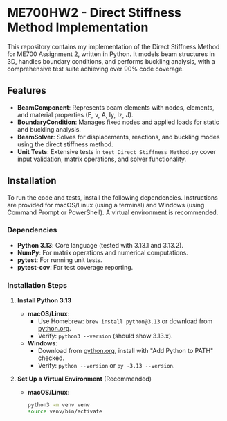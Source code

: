 # ME700HW2 - Direct Stiffness Method Implementation

This repository contains my implementation of the Direct Stiffness Method for ME700 Assignment 2, written in Python. It models beam structures in 3D, handles boundary conditions, and performs buckling analysis, with a comprehensive test suite achieving over 90% code coverage.

## Features

- **BeamComponent**: Represents beam elements with nodes, elements, and material properties (E, ν, A, Iy, Iz, J).
- **BoundaryCondition**: Manages fixed nodes and applied loads for static and buckling analysis.
- **BeamSolver**: Solves for displacements, reactions, and buckling modes using the direct stiffness method.
- **Unit Tests**: Extensive tests in `test_Direct_Stiffness_Method.py` cover input validation, matrix operations, and solver functionality.

## Installation

To run the code and tests, install the following dependencies. Instructions are provided for macOS/Linux (using a terminal) and Windows (using Command Prompt or PowerShell). A virtual environment is recommended.

### Dependencies
- **Python 3.13**: Core language (tested with 3.13.1 and 3.13.2).
- **NumPy**: For matrix operations and numerical computations.
- **pytest**: For running unit tests.
- **pytest-cov**: For test coverage reporting.

### Installation Steps

1. **Install Python 3.13**
   - **macOS/Linux**: 
     - Use Homebrew: `brew install python@3.13` or download from [python.org](https://www.python.org/downloads/).
     - Verify: `python3 --version` (should show 3.13.x).
   - **Windows**: 
     - Download from [python.org](https://www.python.org/downloads/), install with "Add Python to PATH" checked.
     - Verify: `python --version` or `py -3.13 --version`.

2. **Set Up a Virtual Environment** (Recommended)
   - **macOS/Linux**:
     ```bash
     python3 -m venv venv
     source venv/bin/activate
